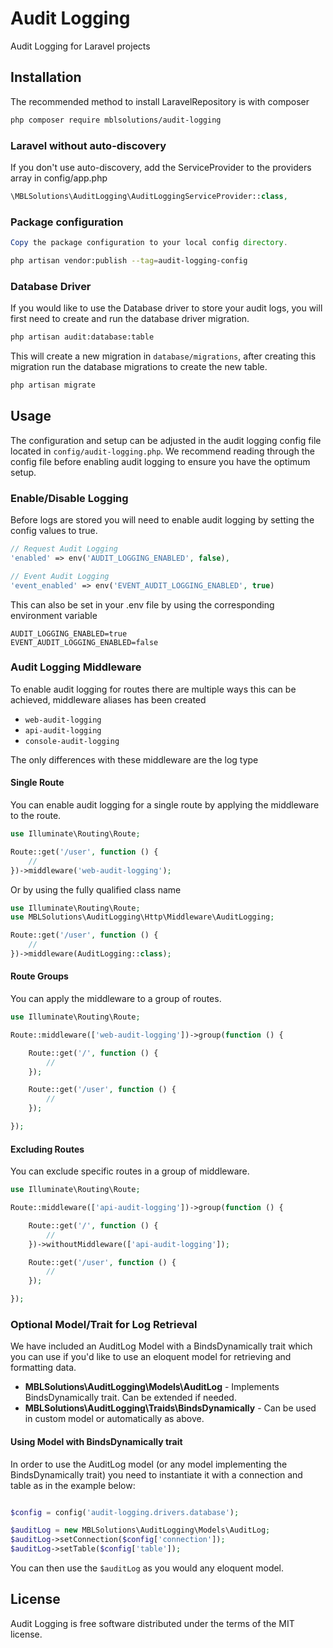# Audit Logging

Audit Logging for Laravel projects

## Installation

The recommended method to install LaravelRepository is with composer

```bash
php composer require mblsolutions/audit-logging
```

### Laravel without auto-discovery

If you don't use auto-discovery, add the ServiceProvider to the providers array in config/app.php

```php
\MBLSolutions\AuditLogging\AuditLoggingServiceProvider::class,
```

### Package configuration

```php
Copy the package configuration to your local config directory.
```

```bash
php artisan vendor:publish --tag=audit-logging-config
```

### Database Driver

If you would like to use the Database driver to store your audit logs, you will first need to create and run the database
driver migration.

```bash
php artisan audit:database:table
```

This will create a new migration in `database/migrations`, after creating this migration run the database migrations to
create the new table.

````bash
php artisan migrate
````

## Usage

The configuration and setup can be adjusted in the audit logging config file located in `config/audit-logging.php`. We 
recommend reading through the config file before enabling audit logging to ensure you have the optimum setup. 

### Enable/Disable Logging

Before logs are stored you will need to enable audit logging by setting the config values to true.

```php
// Request Audit Logging
'enabled' => env('AUDIT_LOGGING_ENABLED', false),

// Event Audit Logging
'event_enabled' => env('EVENT_AUDIT_LOGGING_ENABLED', true)
```

This can also be set in your .env file by using the corresponding environment variable

```dotenv
AUDIT_LOGGING_ENABLED=true
EVENT_AUDIT_LOGGING_ENABLED=false
```

### Audit Logging Middleware

To enable audit logging for routes there are multiple ways this can be achieved, middleware aliases has been created

+ `web-audit-logging`
+ `api-audit-logging`
+ `console-audit-logging`

The only differences with these middleware are the log type

#### Single Route

You can enable audit logging for a single route by applying the middleware to the route.

```php
use Illuminate\Routing\Route;

Route::get('/user', function () {
    //
})->middleware('web-audit-logging');
```

Or by using the fully qualified class name

```php
use Illuminate\Routing\Route;
use MBLSolutions\AuditLogging\Http\Middleware\AuditLogging;

Route::get('/user', function () {
    //
})->middleware(AuditLogging::class);
```

#### Route Groups

You can apply the middleware to a group of routes.

```php
use Illuminate\Routing\Route;

Route::middleware(['web-audit-logging'])->group(function () {

    Route::get('/', function () {
        //
    });

    Route::get('/user', function () {
        //
    });

});
```

#### Excluding Routes

You can exclude specific routes in a group of middleware. 

```php
use Illuminate\Routing\Route;

Route::middleware(['api-audit-logging'])->group(function () {

    Route::get('/', function () {
        //
    })->withoutMiddleware(['api-audit-logging']);

    Route::get('/user', function () {
        //
    });

});
```

### Optional Model/Trait for Log Retrieval

We have included an AuditLog Model with a BindsDynamically trait which you can use if you'd like to use an eloquent model for retrieving and formatting data.

+ **MBLSolutions\AuditLogging\Models\AuditLog** - Implements BindsDynamically trait. Can be extended if needed.
+ **MBLSolutions\AuditLogging\Traids\BindsDynamically** - Can be used in custom model or automatically as above.

#### Using Model with BindsDynamically trait
In order to use the AuditLog model (or any model implementing the BindsDynamically trait) you need to instantiate it with a connection and table as in the example below:
```php

$config = config('audit-logging.drivers.database');

$auditLog = new MBLSolutions\AuditLogging\Models\AuditLog;
$auditLog->setConnection($config['connection']);
$auditLog->setTable($config['table']);
```
You can then use the `$auditLog` as you would any eloquent model.

## License

Audit Logging is free software distributed under the terms of the MIT license.